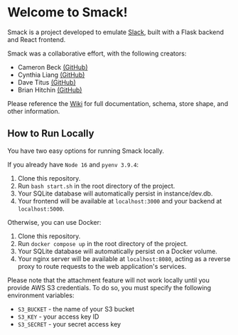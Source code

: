 # Welcome to Smack!


Smack is a project developed to emulate <a href="https://slack.com">Slack</a>, built with a Flask backend and React frontend.
   
Smack was a collaborative effort, with the following creators:

- Cameron Beck <a target="_blank" href="https://github.com/cbkinase">(GitHub)</a>
- Cynthia Liang <a href="https://github.com/cynthialiang00">(GitHub)</a>
- Dave Titus <a href="https://github.com/dtitus929">(GitHub)</a>
- Brian Hitchin <a href="https://github.com/brianhitchin">(GitHub)</a>

Please reference the <a href="https://github.com/brianhitchin/wack/wiki">Wiki</a> for full documentation, schema, store shape, and other information. 

## How to Run Locally

You have two easy options for running Smack locally.

If you already have `Node 16` and `pyenv 3.9.4`:

1. Clone this repository.
2. Run `bash start.sh` in the root directory of the project.
3. Your SQLite database will automatically persist in instance/dev.db.
4. Your frontend will be available at `localhost:3000` and your backend at `localhost:5000`.

Otherwise, you can use Docker:

1. Clone this repository.
2. Run `docker compose up` in the root directory of the project.
3. Your SQLite database will automatically persist on a Docker volume.
4. Your nginx server will be available at `localhost:8080`, acting as a reverse proxy to route requests to the web application's services.

Please note that the attachment feature will not work locally until you provide AWS S3 credentials. To do so, you must specify the following environment variables:
- `S3_BUCKET` - the name of your S3 bucket
- `S3_KEY` - your access key ID
- `S3_SECRET` - your secret access key
